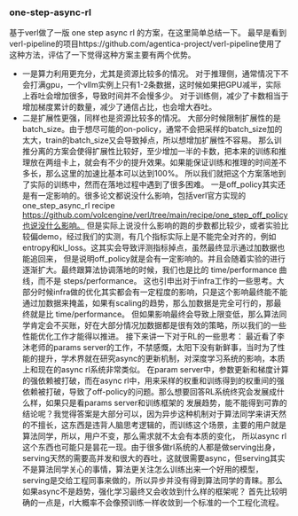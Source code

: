 ### one-step-async-rl
基于verl做了一版 one step async rl 的方案，在这里简单总结一下。
最早是看到verl-pipeline的项目https://github.com/agentica-project/verl-pipeline使用了这种方法，评估了一下觉得这种方案主要有两个优势。
- 一是算力利用更充分，尤其是资源比较多的情况。
  对于推理侧，通常情况下不会打满gpu，一个vllm实例上只有1-2条数据，这时候如果把GPU减半，实际上吞吐会增加很多，导致时间并不会慢多少。
  对于训练侧，减少了卡数相当于增加梯度累计的数量，减少了通信占比，也会增大吞吐。
- 二是扩展性更强，同样也是资源比较多的情况。
  大部分时候限制扩展性的是batch_size。由于想尽可能的on-policy，通常不会把采样的batch_size加的太大，train的batch_size又会导致掉点，所以想增加扩展性不容易。
  那么训推分离的方案会使得扩展性比较好，至少增加一半的卡数，把本来的训练和推理放在两组卡上，就会有不少的提升效果。如果能保证训练和推理的时间差不多长，那么这里的加速比基本可以达到100%。
所以我们就把这个方案落地到了实际的训练中，然而在落地过程中遇到了很多困难。
一是off_policy其实还是有一定影响的。很多论文都说没什么影响，包括verl官方实现的one_step_async_rl recipe https://github.com/volcengine/verl/tree/main/recipe/one_step_off_policy也说没什么影响。
但是实际上说没什么影响的跑的步数都比较少，或者实验比较偏demo，经过我们的实测，有几个指标实际上是不能完全对齐的，例如entropy和kl_loss。这其实会导致评测指标掉点，虽然最终显示通过加数据也能追回来，
但是说明off_policy就是会有一定影响的。并且会随着实验的进行逐渐扩大。最终跟算法协调落地的时候，我们也是比的 time/performance 曲线，而不是 steps/performance。
这也引申出对于infra工作的一些思考。大部分时候infra做的优化其实都会有一定程度的影响，只是这个影响最终能不能通过加数据来掩盖，如果有scaling的趋势，那么加数据是完全可行的，那最终就是比 time/performance。
但如果影响最终会导致上限变低，那么算法同学肯定会不买账，好在大部分情况加数据都是很有效的策略，所以我们的一些性能优化工作才能得以推进。
接下来讲一下对于RL的一些思考：
最近看了李沐老师的params server的工作，不禁感慨，太阳下没有新鲜事，当时为了性能的提升，学术界就在研究async的更新机制，对深度学习系统的影响，本质上和现在的async rl系统非常类似。
在param server中，参数更新和梯度计算的强依赖被打破，而在async rl中，用来采样的权重和训练得到的权重间的强依赖被打破，导致了off-policy的问题。那么想要回答RL系统终究会发展成什么样，如果只是看params server和训练框架的
发展趋势，能不能得到可靠的结论呢？我觉得答案是大部分可以，因为异步这种机制对于算法同学来讲天然的不擅长，这东西是违背人脑思考逻辑的，而训练这个场景，主要的用户就是算法同学，所以，用户不变，那么需求就不太会有本质的变化，
所以async rl这个东西也可能只是昙花一现。由于很多做rl系统的人都是做serving出身，serving天然的需要高并发和很大的吞吐，这就很需要async，但serving其实不是算法同学关心的事情，算法更关注怎么训练出来一个好用的模型，
serving是交给工程同事来做的，所以异步并没有得到算法同学的青睐。那么如果async不是趋势，强化学习最终又会收敛到什么样的框架呢？
首先比较明确的一点是，rl大概率不会像预训练一样收敛到一个标准的一个工程化流程。
